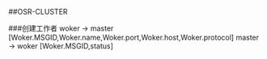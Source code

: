##OSR-CLUSTER

###创建工作者
	woker -> master
		[Woker.MSGID,Woker.name,Woker.port,Woker.host,Woker.protocol]
	master -> woker
		[Woker.MSGID,status]